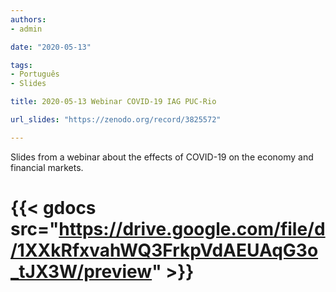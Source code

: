 ```yaml
---
authors:
- admin

date: "2020-05-13"

tags: 
- Português
- Slides

title: 2020-05-13 Webinar COVID-19 IAG PUC-Rio 

url_slides: "https://zenodo.org/record/3825572"

---
```


Slides from a webinar about the effects of COVID-19 on the economy and financial markets. 

# {{< gdocs src="https://drive.google.com/file/d/1XXkRfxvahWQ3FrkpVdAEUAqG3o_tJX3W/preview" >}}


